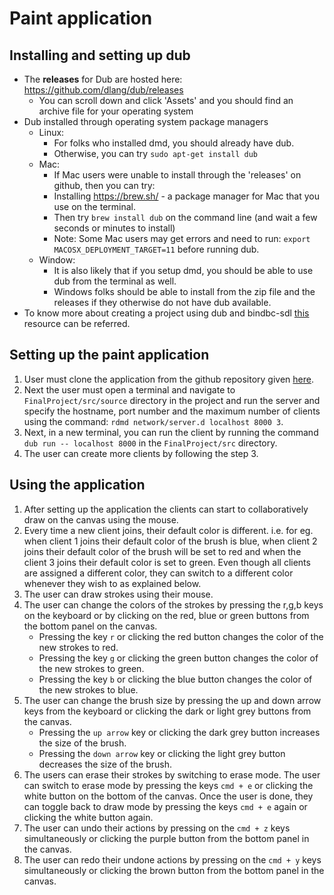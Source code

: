 # Paint application

## Installing and setting up dub
- The **releases** for Dub are hosted here: https://github.com/dlang/dub/releases
	- You can scroll down and click 'Assets' and you should find an archive file for your operating system
- Dub installed through operating system package managers
	- Linux:
		- For folks who installed dmd, you should already have dub.
		- Otherwise, you can try `sudo apt-get install dub` 
	- Mac:
		- If Mac users were unable to install through the 'releases' on github, then you can try:
		- Installing https://brew.sh/ - a package manager for Mac that you use on the terminal.
		- Then try `brew install dub` on the command line (and wait a few seconds or minutes to install)
		- Note: Some Mac users may get errors and need to run: `export MACOSX_DEPLOYMENT_TARGET=11` before running dub.
	- Window: 
		- It is also likely that if you setup dmd, you should be able to use dub from the terminal as well.
		- Windows folks should be able to install from the zip file and the releases if they otherwise do not have dub available.
- To know more about creating a project using dub and bindbc-sdl [this](https://github.com/Spring23FSE/monorepo-gokriznastic/tree/main/Assignment5_Dub_Patterns/warmup) resource can be referred.

## Setting up the paint application
1. User must clone the application from the github repository given [here](https://github.com/Spring23FSE/finalproject-d-evelopers).
2. Next the user must open a terminal and navigate to `FinalProject/src/source` directory in the project and run the server and specify the hostname, port number and the maximum number of clients using the command: `rdmd network/server.d localhost 8000 3`.
3. Next, in a new terminal, you can run the client by running the command `dub run -- localhost 8000` in the `FinalProject/src` directory.
4. The user can create more clients by following the step 3.


## Using the application
1. After setting up the application the clients can start to collaboratively draw on the canvas using the mouse.
2. Every time a new client joins, their default color is different. i.e. for eg. when client 1 joins their default color of the brush is blue, when client 2 joins their default color of the brush will be set to red and when the client 3 joins their default color is set to green. Even though all clients are assigned a different color, they can switch to a different color whenever they wish to as explained below.
3. The user can draw strokes using their mouse.
4. The user can change the colors of the strokes by pressing the r,g,b keys on the keyboard or by clicking on the red, blue or green buttons from the bottom panel on the canvas. 
    - Pressing the key `r` or clicking the red button changes the color of the new strokes to red.
    - Pressing the key `g` or clicking the green button changes the color of the new strokes to green.
    - Pressing the key `b` or clicking the blue button changes the color of the new strokes to blue.
5. The user can change the brush size by pressing the up and down arrow keys from the keyboard or clicking the dark or light grey buttons from the canvas.
    - Pressing the `up arrow` key or clicking the dark grey button increases the size of the brush.
    - Pressing the `down arrow` key or clicking the light grey button decreases the size of the brush.
6. The users can erase their strokes by switching to erase mode. The user can switch to erase mode by pressing the keys `cmd + e` or clicking the white button on the bottom of the canvas. Once the user is done, they can toggle back to draw mode by pressing the keys `cmd + e` again or clicking the white button again.
7. The user can undo their actions by pressing on the `cmd + z` keys simultaneously or clicking the purple button from the bottom panel in the canvas.
8. The user can redo their undone actions by pressing on the `cmd + y` keys simultaneously or clicking the brown button from the bottom panel in the canvas.